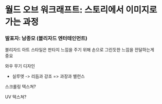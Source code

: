 # 월드 오브 워크래프트: 스토리에서 이미지로 가는 과정
### 발표자: 남종모 (블리자드 엔터테인먼트)

블리자드 아트 스타일은 판타지 느낌을 주기 위해 손으로 그린듯한 느낌을 전달하는게 중요

와우 무기 디자인
* 실루엣 -> 리듬과 강조 => 과장과 밸런스

스크롤링 텍스쳐?

UV 텍스쳐?

